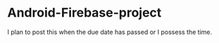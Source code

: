 # Android-Firebase-project

I plan to post this when the due date has passed or I possess the time.
